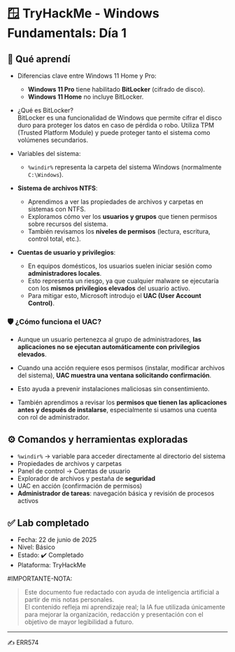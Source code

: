 # 🪟 TryHackMe - Windows Fundamentals: Día 1

## 🧠 Qué aprendí

- Diferencias clave entre Windows 11 Home y Pro:  
  - **Windows 11 Pro** tiene habilitado **BitLocker** (cifrado de disco).  
  - **Windows 11 Home** no incluye BitLocker.

- ¿Qué es BitLocker?  
  BitLocker es una funcionalidad de Windows que permite cifrar el disco duro para proteger los datos en caso de pérdida o robo. Utiliza TPM (Trusted Platform Module) y puede proteger tanto el sistema como volúmenes secundarios.

- Variables del sistema:  
  - `%windir%` representa la carpeta del sistema Windows (normalmente `C:\Windows`).

- **Sistema de archivos NTFS**:  
  - Aprendimos a ver las propiedades de archivos y carpetas en sistemas con NTFS.
  - Exploramos cómo ver los **usuarios y grupos** que tienen permisos sobre recursos del sistema.
  - También revisamos los **niveles de permisos** (lectura, escritura, control total, etc.).

- **Cuentas de usuario y privilegios**:
  - En equipos domésticos, los usuarios suelen iniciar sesión como **administradores locales**.
  - Esto representa un riesgo, ya que cualquier malware se ejecutaría con los **mismos privilegios elevados** del usuario activo.
  - Para mitigar esto, Microsoft introdujo el **UAC (User Account Control)**.

### 🛡️ ¿Cómo funciona el UAC?
- Aunque un usuario pertenezca al grupo de administradores, **las aplicaciones no se ejecutan automáticamente con privilegios elevados**.
- Cuando una acción requiere esos permisos (instalar, modificar archivos del sistema), **UAC muestra una ventana solicitando confirmación**.
- Esto ayuda a prevenir instalaciones maliciosas sin consentimiento.

- También aprendimos a revisar los **permisos que tienen las aplicaciones antes y después de instalarse**, especialmente si usamos una cuenta con rol de administrador.

## ⚙️ Comandos y herramientas exploradas

- `%windir%` → variable para acceder directamente al directorio del sistema
- Propiedades de archivos y carpetas
- Panel de control → Cuentas de usuario
- Explorador de archivos y pestaña de **seguridad**
- UAC en acción (confirmación de permisos)
- **Administrador de tareas**: navegación básica y revisión de procesos activos

## ✅ Lab completado
- Fecha: 22 de junio de 2025
- Nivel: Básico
- Estado: ✔️ Completado
- Plataforma: TryHackMe

#IMPORTANTE-NOTA:
> Este documento fue redactado con ayuda de inteligencia artificial a partir de mis notas personales.  
> El contenido refleja mi aprendizaje real; la IA fue utilizada únicamente para mejorar la organización, redacción y presentación con el objetivo de mayor legibilidad a futuro.
---

✍️ ERR574
